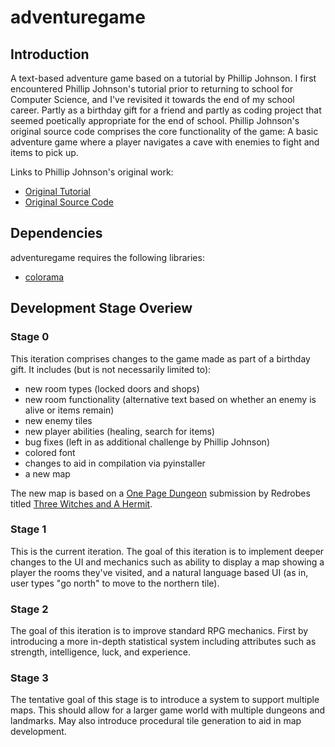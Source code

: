 ﻿# adventuregame

## Introduction
A text-based adventure game based on a tutorial by Phillip Johnson. I first encountered Phillip Johnson's tutorial prior to returning to school for Computer Science, and I've revisited it towards the end of my school career. Partly as a birthday gift for a friend and partly as coding project that seemed poetically appropriate for the end of school. Phillip Johnson's original source code comprises the core functionality of the game: A basic adventure game where a player navigates a cave with enemies to fight and items to pick up. 

Links to Phillip Johnson's original work:
* [Original Tutorial](https://letstalkdata.com/2014/08/how-to-write-a-text-adventure-in-python/)
* [Original Source Code](https://github.com/phillipjohnson/text-adventure-tut)

## Dependencies
adventuregame requires the following libraries:
* [colorama](https://pypi.org/project/colorama/)

## Development Stage Overiew
### Stage 0

This iteration comprises changes to the game made as part of a birthday gift. It includes (but is not necessarily limited to): 
* new room types (locked doors and shops)
* new room functionality (alternative text based on whether an enemy is alive or items remain)
* new enemy tiles
* new player abilities (healing, search for items)
* bug fixes (left in as additional challenge by Phillip Johnson)
* colored font
* changes to aid in compilation via pyinstaller
* a new map

The new map is based on a [One Page Dungeon](https://www.sageadvice.eu/2016/03/22/need-an-adventure-one-page-dungeon/) submission by Redrobes titled [Three Witches and A Hermit](https://campaignwiki.org/1pdc/2010/ ).

### Stage 1

This is the current iteration. The goal of this iteration is to implement deeper changes to the UI and mechanics such as ability to display a map showing a player the rooms they've visited, and a natural language based UI (as in, user types "go north" to move to the northern tile).

### Stage 2

The goal of this iteration is to improve standard RPG mechanics. First by introducing a more in-depth statistical system including attributes such as strength, intelligence, luck, and experience.

### Stage 3

The tentative goal of this stage is to introduce a system to support multiple maps. This should allow for a larger game world with multiple dungeons and landmarks. May also introduce procedural tile generation to aid in map development.
